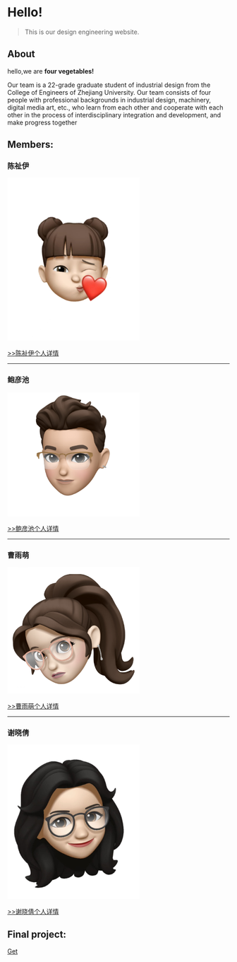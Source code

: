 # Hello!

> This is our design engineering website.

## About
hello,we are **four vegetables!**

  Our team is a 22-grade graduate student of industrial design from the College of Engineers of Zhejiang University. Our team consists of four people with professional backgrounds in industrial design, machinery, digital media art, etc., who learn from each other and cooperate with each other in the process of interdisciplinary integration and development, and make progress together

## Members:

### 陈祉伊
<img src="img/1/2.jpg" width="300">

[>>陈祉伊个人详情](chenzhiyi)

---

### 鲍彦池
<img src="img/1/4.jpg" width="300">


[>>鲍彦池个人详情](baoyanchi)


---

### 曹雨萌
<img src="img/1/1.jpg" width="300">

[>>曹雨萌个人详情](caoyumeng)

---

### 谢晓倩
<img src="img/1/3.jpg" width="300">


[>>谢晓倩个人详情](xiexiaoqian)

## Final project:
[Get](docs/02/001/README.md)